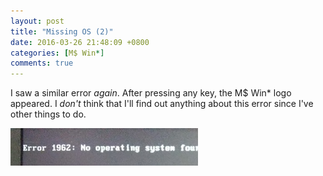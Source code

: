 ```yaml
---
layout: post
title: "Missing OS (2)"
date: 2016-03-26 21:48:09 +0800
categories: [M$ Win*]
comments: true
---
```


I saw a similar error *again*.  After pressing any key, the M\$ Win\*
logo appeared.  I *don't* think that I'll find out anything about this
error since I've other things to do.

<picture class="fancybox" title="No operating system found">
  <source srcset="/images/posts/BoD/20160322-125447.jpg"
    media="(min-width: 3270px)"></source> 
  <img alt="No operating system found" width="300"
    src="/images/posts/BoD/20160322-125447s.jpg" />
</picture>
